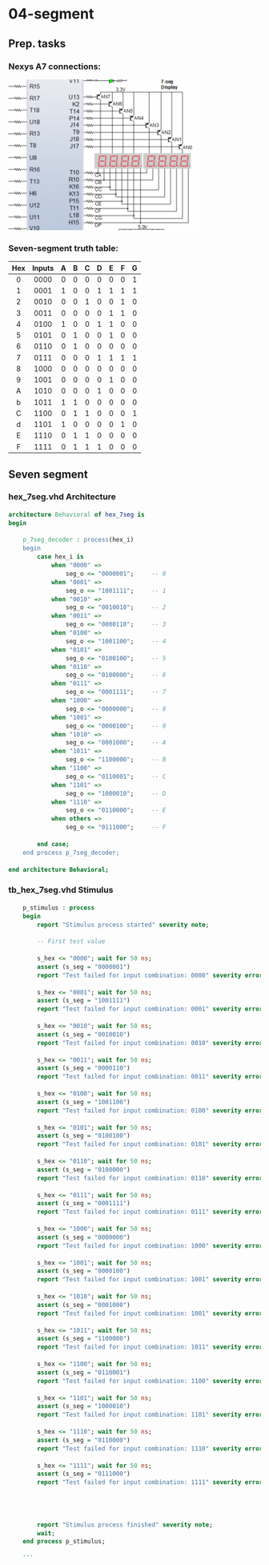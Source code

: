 # 04-segment
## Prep. tasks

### Nexys A7 connections:

![Nexys A7 connections](Images/NexysSeven.png)

### Seven-segment truth table:

| **Hex** | **Inputs** | **A** | **B** | **C** | **D** | **E** | **F** | **G** |
| :-: | :-: | :-: | :-: | :-: | :-: | :-: | :-: | :-: |
| 0 | 0000 | 0 | 0 | 0 | 0 | 0 | 0 | 1 |
| 1 | 0001 | 1 | 0 | 0 | 1 | 1 | 1 | 1 |
| 2 | 0010 | 0 | 0 | 1 | 0 | 0 | 1 | 0 | 
| 3 | 0011 | 0 | 0 | 0 | 0 | 1 | 1 | 0 |
| 4 | 0100 | 1 | 0 | 0 | 1 | 1 | 0 | 0 |
| 5 | 0101 | 0 | 1 | 0 | 0 | 1 | 0 | 0 |
| 6 | 0110 | 0 | 1 | 0 | 0 | 0 | 0 | 0 |
| 7 | 0111 | 0 | 0 | 0 | 1 | 1 | 1 | 1 |
| 8 | 1000 | 0 | 0 | 0 | 0 | 0 | 0 | 0 |
| 9 | 1001 | 0 | 0 | 0 | 0 | 1 | 0 | 0 |
| A | 1010 | 0 | 0 | 0 | 1 | 0 | 0 | 0 |
| b | 1011 | 1 | 1 | 0 | 0 | 0 | 0 | 0 |
| C | 1100 | 0 | 1 | 1 | 0 | 0 | 0 | 1 |
| d | 1101 | 1 | 0 | 0 | 0 | 0 | 1 | 0 |
| E | 1110 | 0 | 1 | 1 | 0 | 0 | 0 | 0 |
| F | 1111 | 0 | 1 | 1 | 1 | 0 | 0 | 0 |


## Seven segment
### hex_7seg.vhd Architecture
```vhdl
architecture Behavioral of hex_7seg is
begin

    p_7seg_decoder : process(hex_i)
    begin
        case hex_i is
            when "0000" =>
                seg_o <= "0000001";     -- 0
            when "0001" =>
                seg_o <= "1001111";     -- 1
            when "0010" =>
                seg_o <= "0010010";     -- 2
            when "0011" =>
                seg_o <= "0000110";     -- 3
            when "0100" =>
                seg_o <= "1001100";     -- 4
            when "0101" =>
                seg_o <= "0100100";     -- 5
            when "0110" =>
                seg_o <= "0100000";     -- 6
            when "0111" =>
                seg_o <= "0001111";     -- 7
            when "1000" =>
                seg_o <= "0000000";     -- 8
            when "1001" =>
                seg_o <= "0000100";     -- 9
            when "1010" =>
                seg_o <= "0001000";     -- A
            when "1011" =>
                seg_o <= "1100000";     -- B
            when "1100" =>
                seg_o <= "0110001";     -- C
            when "1101" =>
                seg_o <= "1000010";     -- D
            when "1110" =>
                seg_o <= "0110000";     -- E
            when others =>
                seg_o <= "0111000";     -- F

        end case;
    end process p_7seg_decoder;

end architecture Behavioral;
```

### tb_hex_7seg.vhd Stimulus

```vhdl
    p_stimulus : process
    begin
        report "Stimulus process started" severity note;

        -- First test value
        
        s_hex <= "0000"; wait for 50 ns;
        assert (s_seg = "0000001")
        report "Test failed for input combination: 0000" severity error;
        
        s_hex <= "0001"; wait for 50 ns;
        assert (s_seg = "1001111")
        report "Test failed for input combination: 0001" severity error;
        
        s_hex <= "0010"; wait for 50 ns;
        assert (s_seg = "0010010")
        report "Test failed for input combination: 0010" severity error;
        
        s_hex <= "0011"; wait for 50 ns;
        assert (s_seg = "0000110")
        report "Test failed for input combination: 0011" severity error;
        
        s_hex <= "0100"; wait for 50 ns;
        assert (s_seg = "1001100")
        report "Test failed for input combination: 0100" severity error;
        
        s_hex <= "0101"; wait for 50 ns;
        assert (s_seg = "0100100")
        report "Test failed for input combination: 0101" severity error;
        
        s_hex <= "0110"; wait for 50 ns;
        assert (s_seg = "0100000")
        report "Test failed for input combination: 0110" severity error;
        
        s_hex <= "0111"; wait for 50 ns;
        assert (s_seg = "0001111")
        report "Test failed for input combination: 0111" severity error;
        
        s_hex <= "1000"; wait for 50 ns;
        assert (s_seg = "0000000")
        report "Test failed for input combination: 1000" severity error;
        
        s_hex <= "1001"; wait for 50 ns;
        assert (s_seg = "0000100")
        report "Test failed for input combination: 1001" severity error;
        
        s_hex <= "1010"; wait for 50 ns;
        assert (s_seg = "0001000")
        report "Test failed for input combination: 1001" severity error;
        
        s_hex <= "1011"; wait for 50 ns;
        assert (s_seg = "1100000")
        report "Test failed for input combination: 1011" severity error;
        
        s_hex <= "1100"; wait for 50 ns;
        assert (s_seg = "0110001")
        report "Test failed for input combination: 1100" severity error;
        
        s_hex <= "1101"; wait for 50 ns;
        assert (s_seg = "1000010")
        report "Test failed for input combination: 1101" severity error;
        
        s_hex <= "1110"; wait for 50 ns;
        assert (s_seg = "0110000")
        report "Test failed for input combination: 1110" severity error;
        
        s_hex <= "1111"; wait for 50 ns;
        assert (s_seg = "0111000")
        report "Test failed for input combination: 1111" severity error;
       
        
           

        report "Stimulus process finished" severity note;
        wait;
    end process p_stimulus;
    
    ```
